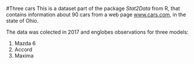 \#Three cars This is a dataset part of the package *Stat2Data* from R,
that contains information about 90 cars from a web page www.cars.com, in
the state of Ohio.

The data was colected in 2017 and englobes observations for three
models:

1.  Mazda 6
2.  Accord
3.  Maxima
